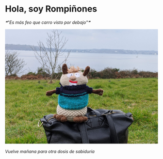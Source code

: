 # Hola, soy Rompiñones

<!--STARTS_HERE_QUOTE_README-->
<i>❝"Es más feo que carro visto por debajo"❞</i>
<!--ENDS_HERE_QUOTE_README-->

<!--START_SECTION:update_image-->
![alt text](https://raw.githubusercontent.com/focaalvarez/rompinones/main/.github/images/00000PORTRAIT_00000_BURST20220329132532986.jpg?raw=true)
<!--END_SECTION:update_image-->

*Vuelve mañana para otra dosis de sabiduría*
